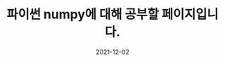 ---
title:  "파이썬 numpy에 대해 공부할 페이지입니다."
excerpt: "numpy에 대해서 알아보자."

categories:
  - numpy
tags:
  - [python, numpy]

toc: true
toc_sticky: true
 
date: 2021-12-02
last_modified_at: 2021-12-02
---